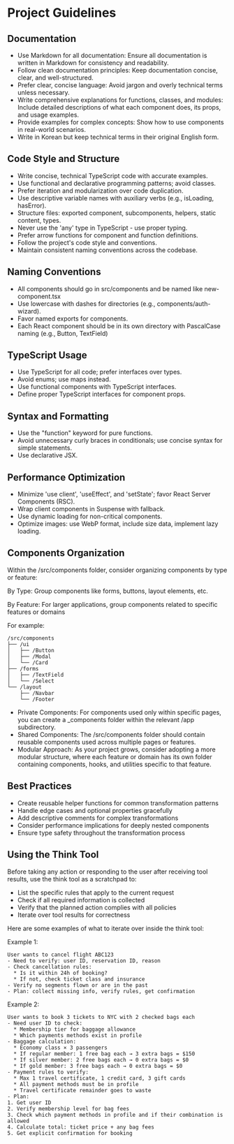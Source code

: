 # Project Guidelines
## Documentation
- Use Markdown for all documentation: Ensure all documentation is written in Markdown for consistency and readability.
- Follow clean documentation principles: Keep documentation concise, clear, and well-structured.
- Prefer clear, concise language: Avoid jargon and overly technical terms unless necessary.
- Write comprehensive explanations for functions, classes, and modules: Include detailed descriptions of what each component does, its props, and usage examples.
- Provide examples for complex concepts: Show how to use components in real-world scenarios.
- Write in Korean but keep technical terms in their original English form.

## Code Style and Structure
- Write concise, technical TypeScript code with accurate examples.
- Use functional and declarative programming patterns; avoid classes.
- Prefer iteration and modularization over code duplication.
- Use descriptive variable names with auxiliary verbs (e.g., isLoading, hasError).
- Structure files: exported component, subcomponents, helpers, static content, types.
- Never use the 'any' type in TypeScript - use proper typing.
- Prefer arrow functions for component and function definitions.
- Follow the project's code style and conventions.
- Maintain consistent naming conventions across the codebase.

## Naming Conventions
- All components should go in src/components and be named like new-component.tsx
- Use lowercase with dashes for directories (e.g., components/auth-wizard).
- Favor named exports for components.
- Each React component should be in its own directory with PascalCase naming (e.g., Button, TextField)

## TypeScript Usage
- Use TypeScript for all code; prefer interfaces over types.
- Avoid enums; use maps instead.
- Use functional components with TypeScript interfaces.
- Define proper TypeScript interfaces for component props.

## Syntax and Formatting
- Use the "function" keyword for pure functions.
- Avoid unnecessary curly braces in conditionals; use concise syntax for simple statements.
- Use declarative JSX.

## Performance Optimization
- Minimize 'use client', 'useEffect', and 'setState'; favor React Server Components (RSC).
- Wrap client components in Suspense with fallback.
- Use dynamic loading for non-critical components.
- Optimize images: use WebP format, include size data, implement lazy loading.

## Components Organization
Within the /src/components folder, consider organizing components by type or feature:

By Type: Group components like forms, buttons, layout elements, etc.

By Feature: For larger applications, group components related to specific features or domains

For example:
```
/src/components
├── /ui
│   ├── /Button
│   ├── /Modal
│   └── /Card
├── /forms
│   ├── /TextField
│   └── /Select
└── /layout
    ├── /Navbar
    └── /Footer
```

- Private Components: For components used only within specific pages, you can create a _components folder within the relevant /app subdirectory.
- Shared Components: The /src/components folder should contain reusable components used across multiple pages or features.
- Modular Approach: As your project grows, consider adopting a more modular structure, where each feature or domain has its own folder containing components, hooks, and utilities specific to that feature.

## Best Practices
- Create reusable helper functions for common transformation patterns
- Handle edge cases and optional properties gracefully
- Add descriptive comments for complex transformations
- Consider performance implications for deeply nested components
- Ensure type safety throughout the transformation process

## Using the Think Tool
Before taking any action or responding to the user after receiving tool results, use the think tool as a scratchpad to:
- List the specific rules that apply to the current request
- Check if all required information is collected
- Verify that the planned action complies with all policies
- Iterate over tool results for correctness

Here are some examples of what to iterate over inside the think tool:

Example 1:
```
User wants to cancel flight ABC123
- Need to verify: user ID, reservation ID, reason
- Check cancellation rules:
  * Is it within 24h of booking?
  * If not, check ticket class and insurance
- Verify no segments flown or are in the past
- Plan: collect missing info, verify rules, get confirmation
```

Example 2:
```
User wants to book 3 tickets to NYC with 2 checked bags each
- Need user ID to check:
  * Membership tier for baggage allowance
  * Which payments methods exist in profile
- Baggage calculation:
  * Economy class × 3 passengers
  * If regular member: 1 free bag each → 3 extra bags = $150
  * If silver member: 2 free bags each → 0 extra bags = $0
  * If gold member: 3 free bags each → 0 extra bags = $0
- Payment rules to verify:
  * Max 1 travel certificate, 1 credit card, 3 gift cards
  * All payment methods must be in profile
  * Travel certificate remainder goes to waste
- Plan:
1. Get user ID
2. Verify membership level for bag fees
3. Check which payment methods in profile and if their combination is allowed
4. Calculate total: ticket price + any bag fees
5. Get explicit confirmation for booking
```
